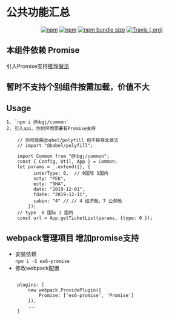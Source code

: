 # 公共功能汇总

<p align="center">
    <a href="https://www.npmjs.com/package/@hbgj/common"><img alt="npm" src="https://img.shields.io/npm/v/@hbgj/common.svg"></a>
    <a href="https://www.npmjs.com/package/@hbgj/common"><img alt="npm" src="https://img.shields.io/npm/dt/@hbgj/common.svg?style=flat-square"></a>
    <a href="https://www.npmjs.com/package/@hbgj/common"><img alt="npm bundle size" src="https://img.shields.io/bundlephobia/minzip/@hbgj/common.svg?style=flat-square"></a>
    <a href="https://travis-ci.org/huoli-front/hbgj-components"><img alt="Travis (.org)" src="https://img.shields.io/travis/huoli-front/hbgj-components.svg?style=flat-square"></a>
</p>  

## 本组件依赖 Promise 
引入Promise支持<a href="#webpack-promise">推荐做法</a>
## 暂时不支持个别组件按需加载，价值不大
## Usage
    1. `npm i @hbgj/common`
    2. 引入api，你的环境需要有Promise支持
```ecmascript 6
    // 你可能需@babel/polyfill 但不推荐此做法
    // import "@babel/polyfill";
    
    import Common from "@hbgj/common";
    const { Config, Util, App } = Common;
    let params = _.extend({}, {
          interType: 0,  // 0国际 1国内
          scty: "PEK",
          ecty: "SHA",
          date: "2019-12-01",
          fdate: "2019-12-11",
          cabin: "4" // // 4 经济舱，7 公务舱
        });
    // type  0 国际 1 国内
    const url = App.getTicketList(params, {type: 0 });

```
  
  
## webpack管理项目 增加promise支持
<a name="webpack-promise"></a>

* 安装依赖  
` npm i -S es6-promise `
* 修改webpack配置
```ecmascript 6

    plugins: [
        new webpack.ProvidePlugin({
            Promise: ['es6-promise', 'Promise']
        }),
        ...
    ]
```
